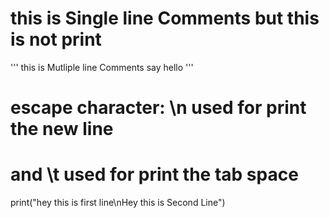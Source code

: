 # this is Single line Comments but this is not print

''' 
this is Mutliple line Comments
say hello
'''
# escape character: \n used for print the new line 
# and \t used for print the tab space

print("hey this is first line\nHey this is Second Line")

